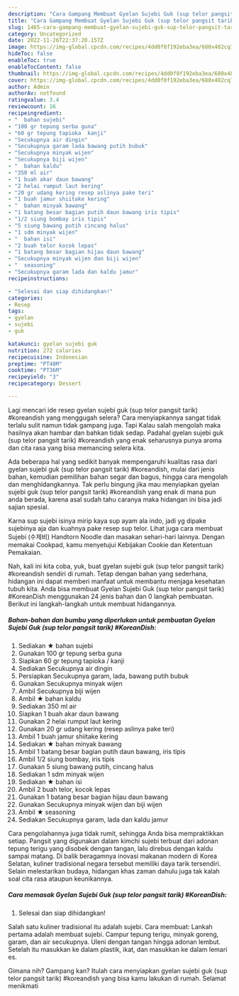 ```yaml
---
description: "Cara Gampang Membuat Gyelan Sujebi Guk (sup telor pangsit tarik) #KoreanDish, Sempurna"
title: "Cara Gampang Membuat Gyelan Sujebi Guk (sup telor pangsit tarik) #KoreanDish, Sempurna"
slug: 1465-cara-gampang-membuat-gyelan-sujebi-guk-sup-telor-pangsit-tarik-koreandish-sempurna
category: Uncategorized
date: 2022-11-26T22:37:20.157Z
image: https://img-global.cpcdn.com/recipes/4dd0f8f192eba3ea/680x482cq70/gyelan-sujebi-guk-sup-telor-pangsit-tarik-koreandish-foto-resep-utama.jpg
hideToc: false
enableToc: true
enableTocContent: false
thumbnail: https://img-global.cpcdn.com/recipes/4dd0f8f192eba3ea/680x482cq70/gyelan-sujebi-guk-sup-telor-pangsit-tarik-koreandish-foto-resep-utama.jpg
cover: https://img-global.cpcdn.com/recipes/4dd0f8f192eba3ea/680x482cq70/gyelan-sujebi-guk-sup-telor-pangsit-tarik-koreandish-foto-resep-utama.jpg
author: Admin
authorAv: notfound
ratingvalue: 3.4
reviewcount: 16
recipeingredient:
- "  bahan sujebi"
- "100 gr tepung serba guna"
- "60 gr tepung tapioka  kanji"
- "Secukupnya air dingin"
- "Secukupnya garam lada bawang putih bubuk"
- "Secukupnya minyak wijen"
- "Secukupnya biji wijen"
- "  bahan kaldu"
- "350 ml air"
- "1 buah akar daun bawang"
- "2 helai rumput laut kering"
- "20 gr udang kering resep aslinya pake teri"
- "1 buah jamur shiitake kering"
- "  bahan minyak bawang"
- "1 batang besar bagian putih daun bawang iris tipis"
- "1/2 siung bombay iris tipis"
- "5 siung bawang putih cincang halus"
- "1 sdm minyak wijen"
- "  bahan isi"
- "2 buah telor kocok lepas"
- "1 batang besar bagian hijau daun bawang"
- "Secukupnya minyak wijen dan biji wijen"
- "  seasoning"
- "Secukupnya garam lada dan kaldu jamur"
recipeinstructions:

- "Selesai dan siap dihidangkan!"
categories:
- Resep
tags:
- gyelan
- sujebi
- guk

katakunci: gyelan sujebi guk 
nutrition: 272 calories
recipecuisine: Indonesian
preptime: "PT40M"
cooktime: "PT36M"
recipeyield: "3"
recipecategory: Dessert

---
```



Lagi mencari ide resep gyelan sujebi guk (sup telor pangsit tarik) #koreandish yang menggugah selera? Cara menyiapkannya sangat tidak terlalu sulit namun tidak gampang juga. Tapi Kalau salah mengolah maka hasilnya akan hambar dan bahkan tidak sedap. Padahal gyelan sujebi guk (sup telor pangsit tarik) #koreandish yang enak seharusnya punya aroma dan cita rasa yang bisa memancing selera kita.


Ada beberapa hal yang sedikit banyak mempengaruhi kualitas rasa dari gyelan sujebi guk (sup telor pangsit tarik) #koreandish, mulai dari jenis bahan, kemudian pemilihan bahan segar dan bagus, hingga cara mengolah dan menghidangkannya. Tak perlu bingung jika mau menyiapkan gyelan sujebi guk (sup telor pangsit tarik) #koreandish yang enak di mana pun anda berada, karena asal sudah tahu caranya maka hidangan ini bisa jadi sajian spesial.

Karna sup sujebi isinya mirip kaya sup ayam ala indo, jadi yg dipake sujebinya aja dan kuahnya pake resep sup telor. Lihat juga cara membuat Sujebi (수제비) Handtorn Noodle dan masakan sehari-hari lainnya. Dengan memakai Cookpad, kamu menyetujui Kebijakan Cookie dan Ketentuan Pemakaian.


Nah, kali ini kita coba, yuk, buat gyelan sujebi guk (sup telor pangsit tarik) #koreandish sendiri di rumah. Tetap dengan bahan yang sederhana, hidangan ini dapat memberi manfaat untuk membantu menjaga kesehatan tubuh kita. Anda bisa membuat Gyelan Sujebi Guk (sup telor pangsit tarik) #KoreanDish menggunakan 24 jenis bahan dan 0 langkah pembuatan. Berikut ini langkah-langkah untuk membuat hidangannya.

<!--inarticleads1-->

##### Bahan-bahan dan bumbu yang diperlukan untuk pembuatan Gyelan Sujebi Guk (sup telor pangsit tarik) #KoreanDish:

1. Sediakan  ★ bahan sujebi
1. Gunakan 100 gr tepung serba guna
1. Siapkan 60 gr tepung tapioka / kanji
1. Sediakan Secukupnya air dingin
1. Persiapkan Secukupnya garam, lada, bawang putih bubuk
1. Gunakan Secukupnya minyak wijen
1. Ambil Secukupnya biji wijen
1. Ambil  ★ bahan kaldu
1. Sediakan 350 ml air
1. Siapkan 1 buah akar daun bawang
1. Gunakan 2 helai rumput laut kering
1. Gunakan 20 gr udang kering (resep aslinya pake teri)
1. Ambil 1 buah jamur shiitake kering
1. Sediakan  ★ bahan minyak bawang
1. Ambil 1 batang besar bagian putih daun bawang, iris tipis
1. Ambil 1/2 siung bombay, iris tipis
1. Gunakan 5 siung bawang putih, cincang halus
1. Sediakan 1 sdm minyak wijen
1. Sediakan  ★ bahan isi
1. Ambil 2 buah telor, kocok lepas
1. Gunakan 1 batang besar bagian hijau daun bawang
1. Gunakan Secukupnya minyak wijen dan biji wijen
1. Ambil  ★ seasoning
1. Sediakan Secukupnya garam, lada dan kaldu jamur


Cara pengolahannya juga tidak rumit, sehingga Anda bisa mempraktikkan setiap. Pangsit yang digunakan dalam kimchi sujebi terbuat dari adonan tepung terigu yang disobek dengan tangan, lalu direbus dengan kaldu sampai matang. Di balik beragamnya inovasi makanan modern di Korea Selatan, kuliner tradisional negara tersebut memiliki daya tarik tersendiri. Selain melestarikan budaya, hidangan khas zaman dahulu juga tak kalah soal cita rasa ataupun keunikannya. 

<!--inarticleads2-->

##### Cara memasak Gyelan Sujebi Guk (sup telor pangsit tarik) #KoreanDish:


1. Selesai dan siap dihidangkan!

Salah satu kuliner tradisional itu adalah sujebi. Cara membuat: Lankah pertama adalah membuat sujebi. Campur tepung terigu, minyak goreng, garam, dan air secukupnya. Uleni dengan tangan hingga adonan lembut. Setelah itu masukkan ke dalam plastik, ikat, dan masukkan ke dalam lemari es. 

Gimana nih? Gampang kan? Itulah cara menyiapkan gyelan sujebi guk (sup telor pangsit tarik) #koreandish yang bisa kamu lakukan di rumah. Selamat menikmati

